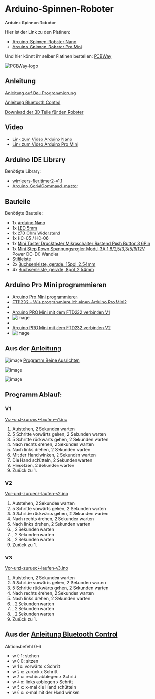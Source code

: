 # Arduino-Spinnen-Roboter
Arduino Spinnen Roboter

Hier ist der Link zu den Platinen:
- [Arduino-Spinnen-Roboter Nano](https://www.pcbway.com/project/shareproject/Arduino_Spinnen_Roboter_Nano_7bf1c600.html)
- [Arduino-Spinnen-Roboter Pro Mini](https://www.pcbway.com/project/shareproject/Arduino_Spinnen_Roboter_5e67cf5d.html)

Und hier könnt ihr selber Platinen bestellen: [PCBWay](https://pcbway.com/g/Bm3OZF)

![PCBWay-logo](https://github.com/user-attachments/assets/f7c905fa-edf6-4745-9900-ceeaef771a5f)

## Anleitung
[Anleitung auf Bau Programmierung](https://www.instructables.com/DIY-Spider-RobotQuad-robot-Quadruped/)

[Anleitung Bluetooth Control](https://www.instructables.com/DIY-Spider-Robot-PART-II-Remote-control/)

[Download der 3D Teile für den Roboter](https://www.thingiverse.com/thing:1009659)

## Video
- [Link zum Video Arduino Nano](https://youtu.be/pOoD12ls4Ig)
- [Link zum Video Arduino Pro Mini](https://youtu.be/pOoD12ls4Ig)


## Arduino IDE Library
Benötigte Library:
- [wimleers-flexitimer2-v1.1](https://github.com/Linu-Tec/Arduino-Spinnen-Roboter/blob/main/wimleers-flexitimer2-v1.1.zip)
- [Arduino-SerialCommand-master](https://github.com/Linu-Tec/Arduino-Spinnen-Roboter/blob/main/Arduino-SerialCommand-master.zip)


## Bauteile
Benötigte Bauteile:
- 1x [Arduino Nano](https://funduinoshop.com/elektronische-module/sonstige/mikrocontroller/funduino-nano-r3-ch340-chip-ungeloetet)
- 1x [LED 5mm](https://www.reichelt.de/led-5mm-bedrahtet-rot-3000-mcd-60--5034r1d-esb-e-p361632.html)
- 1x [270 Ohm Widerstand](https://www.reichelt.de/widerstand-kohleschicht-270-ohm-0207-250-mw-5--1-4w-270-p1390.html?&trstct=pos_1&nbc=1)
- 1x HC-05 / HC-06
- 1x [Mini Taster Drucktaster Mikroschalter Rastend Push Button 3,6Pin](https://www.ebay.de/itm/374548828237?var=643525456852)
- 1x [Mini Step Down Spannungsregler Modul 3A 1,8/2,5/3,3/5/9/12V Power DC-DC Wandler](https://www.ebay.de/itm/375611362378)
- [Stiftleiste](https://funduinoshop.com/bauelemente/steckverbinder/stift-und-buchsenleisten/40-pin-pinleiste-schwarz/2.54mm-raster-standard-im-bereich-arduino)
- 2x [Buchsenleiste, gerade, 15pol, 2,54mm](https://funduinoshop.com/bauelemente/steckverbinder/stift-und-buchsenleisten/buchsenleiste-1-x-15p-2.54mm-rastermass-11mm-pinlaenge)
- 4x [Buchsenleiste, gerade, 8pol, 2,54mm](https://funduinoshop.com/bauelemente/steckverbinder/stift-und-buchsenleisten/buchsenleiste/header-pin-female-1-x-8p-2.54mm-1cm-pinlaenge)

## Arduino Pro Mini programmieren
- [Arduino Pro Mini programmieren](https://wolles-elektronikkiste.de/arduino-pro-mini-programmieren)
- [FTD232 – Wie programmiere ich einen Arduino Pro Mini?](https://lookslikematrix.de/microcontroller/2021/01/07/ftd232.html)
- 
- [Arduino PRO Mini mit dem FTD232 verbinden V1](https://lookslikematrix.de/assets/ftd232_arduino_pro_mini.png)
- ![image](https://github.com/user-attachments/assets/a45643e2-03a4-457e-8a33-17a4b7105790)
- 
- [Arduino PRO Mini mit dem FTD232 verbinden V2](https://wolles-elektronikkiste.de/wp-content/uploads/2019/03/ProMini-FTDIProgrammer-1024x313.png)
- ![image](https://github.com/user-attachments/assets/a4699e05-b4e7-4b87-9b74-458d3f8b27ad)



## Aus der [Anleitung](https://www.instructables.com/DIY-Spider-RobotQuad-robot-Quadruped/)

![image](https://github.com/user-attachments/assets/7fb1b636-9eaa-4e1b-ac8c-60895d216240)
[Programm Beine Ausrichten](https://github.com/Linu-Tec/Arduino-Spinnen-Roboter/blob/main/Beine-Ausrichten.ino)

![image](https://github.com/user-attachments/assets/0bb091c5-55e0-48a1-96be-d137af29d8eb)

![image](https://github.com/user-attachments/assets/d8bd37f0-bc56-43b8-93a9-f525ff2ec553)

## Programm Ablauf:
### V1
[Vor-und-zurueck-laufen-v1.ino](https://github.com/Linu-Tec/Arduino-Spinnen-Roboter/blob/main/Vor-und-zurueck-laufen-v1.ino)

1. Aufstehen, 2 Sekunden warten
2. 5 Schritte vorwärts gehen, 2 Sekunden warten
3. 5 Schritte rückwärts gehen, 2 Sekunden warten
4. Nach rechts drehen, 2 Sekunden warten
5. Nach links drehen, 2 Sekunden warten
6. Mit der Hand winken, 2 Sekunden warten
7. Die Hand schütteln, 2 Sekunden warten
8. Hinsetzen, 2 Sekunden warten
9. Zurück zu 1.

### V2
[Vor-und-zurueck-laufen-v2.ino](https://github.com/Linu-Tec/Arduino-Spinnen-Roboter/blob/main/Vor-und-zurueck-laufen-v2.ino)

1. Aufstehen, 2 Sekunden warten
2. 5 Schritte vorwärts gehen, 2 Sekunden warten
3. 5 Schritte rückwärts gehen, 2 Sekunden warten
4. Nach rechts drehen, 2 Sekunden warten
5. Nach links drehen, 2 Sekunden warten
6. , 2 Sekunden warten
7. , 2 Sekunden warten
8. , 2 Sekunden warten
9. Zurück zu 1.

### V3
[Vor-und-zurueck-laufen-v3.ino](https://github.com/Linu-Tec/Arduino-Spinnen-Roboter/blob/main/Vor-und-zurueck-laufen-v3.ino)

1. Aufstehen, 2 Sekunden warten
2. 5 Schritte vorwärts gehen, 2 Sekunden warten
3. 5 Schritte rückwärts gehen, 2 Sekunden warten
4. Nach rechts drehen, 2 Sekunden warten
5. Nach links drehen, 2 Sekunden warten
6. , 2 Sekunden warten
7. , 2 Sekunden warten
8. , 2 Sekunden warten
9. Zurück zu 1.




## Aus der [Anleitung Bluetooth Control](https://www.instructables.com/DIY-Spider-Robot-PART-II-Remote-control/)


Aktionsbefehl 0-6
- w 0 1: stehen
- w 0 0: sitzen
- w 1 x: vorwärts x Schritt
- w 2 x: zurück x Schritt
- w 3 x: rechts abbiegen x Schritt
- w 4 x: links abbiegen x Schritt
- w 5 x: x-mal die Hand schütteln
- w 6 x: x-mal mit der Hand winken
